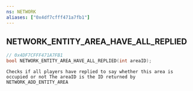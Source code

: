 ```yaml
---
ns: NETWORK
aliases: ["0x4df7cfff471a7fb1"]
---
```

## NETWORK_ENTITY_AREA_HAVE_ALL_REPLIED

```c
// 0x4DF7CFFF471A7FB1
bool NETWORK_ENTITY_AREA_HAVE_ALL_REPLIED(int areaID);
```

```
Checks if all players have replied to say whether this area is occupied or not The areaID is the ID returned by NETWORK_ADD_ENTITY_AREA
```
